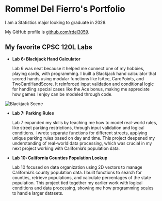 # Rommel Del Fierro's Portfolio

I am a Statistics major looking to graduate in 2028. 

My GitHub profile is [github.com/rdel3059](https://github.com/rdel3059).

## My favorite CPSC 120L Labs

* **Lab 6: Blackjack Hand Calculator**

    Lab 6 was neat because it helped me connect one of my hobbies, playing cards, with programming. 
    I built a Blackjack hand calculator that scored hands using modular functions like IsAce, CardPoints, and TwoCardHandScore. 
    It reinforced input validation and conditional logic for handling special cases like the Ace bonus, making me appreciate how games I enjoy can be modeled through code.

![Blackjack Scene](https://rdel3059.github.io/blackjack.gif)

* **Lab 7: Parking Rules**

    Lab 7 expanded my skills by teaching me how to model real-world rules, like street parking restrictions, through input validation and logical conditions. 
    I wrote separate functions for different streets, applying unique parking rules based on day and time. 
    This project deepened my understanding of real-world data processing, which was crucial in my next project working with California’s population data.

* **Lab 10: California Counties Population Lookup**

    Lab 10 focused on data organization using 2D vectors to manage California’s county population data. 
    I built functions to search for counties, retrieve populations, and calculate percentages of the state population. 
    This project tied together my earlier work with logical conditions and data processing, showing me how programming scales to handle larger datasets.
